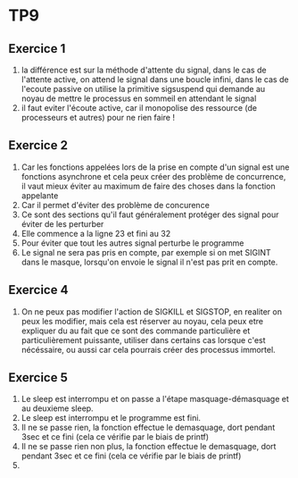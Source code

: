 # TP9
## Exercice 1
1. la différence est sur la méthode d'attente du signal, dans le cas de l'attente active, on attend le signal dans une boucle infini, dans le cas de l'ecoute passive on utilise la primitive sigsuspend qui demande au noyau de mettre le processus en sommeil en attendant le signal
2. il faut eviter l'écoute active, car il monopolise des ressource (de processeurs et autres) pour ne rien faire ! 

## Exercice 2 
1. Car les fonctions appelées lors de la prise en compte d'un signal est une fonctions asynchrone et cela peux créer des problème de concurrence, il vaut mieux éviter au maximum de faire des choses dans la fonction appelante
2. Car il permet d'éviter des problème de concurence
3. Ce sont des sections qu'il faut généralement protéger des signal pour éviter de les perturber
4. Elle commence a la ligne 23 et fini au 32
5. Pour éviter que tout les autres signal perturbe le programme
6. Le signal ne sera pas pris en compte, par exemple si on met SIGINT dans le masque, lorsqu'on envoie le signal il n'est pas prit en compte.

## Exercice 4 
1. On ne peux pas modifier l'action de SIGKILL et SIGSTOP, en realiter on peux les modifier, mais cela est réserver au noyau, cela peux etre expliquer du au fait que ce sont des commande particulière et particulièrement puissante, utiliser dans certains cas lorsque c'est nécéssaire, ou aussi car cela pourrais créer des processus immortel.

## Exercice 5
1. Le sleep est interrompu et on passe a l'étape masquage-démasquage et au deuxieme sleep.
2. Le sleep est interrompu et le programme est fini.
3. Il ne se passe rien, la fonction effectue le demasquage, dort pendant 3sec et ce fini (cela ce vérifie par le biais de printf)
4. Il ne se passe rien non plus, la fonction effectue le demasquage, dort pendant 3sec et ce fini (cela ce vérifie par le biais de printf)
5.
